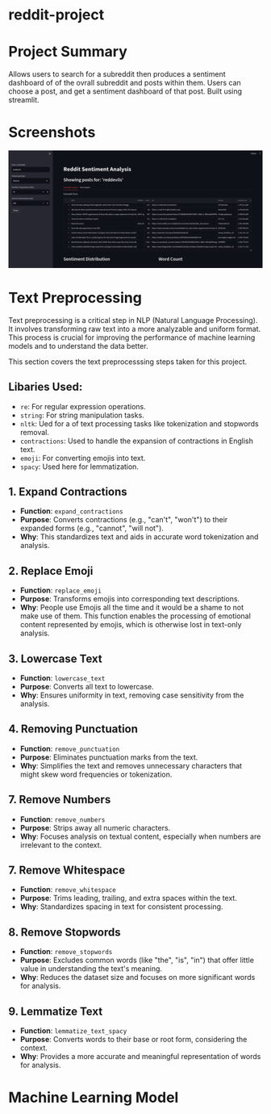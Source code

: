 # reddit-project

# Project Summary

Allows users to search for a subreddit then produces a sentiment dashboard of of the ovrall subreddit and posts within them. Users can choose a post, and get a sentiment dashboard of that post. Built using streamlit.

# Screenshots

![Alt text](ezgif.com-animated-gif-maker.gif)


# Text Preprocessing 

Text preprocessing is a critical step in NLP (Natural Language Processing). It involves transforming raw text into a more analyzable and uniform format. This process is crucial for improving the performance of machine learning models and to understand the data better.

This section covers the text preprocesssing steps taken for this project. 

## Libaries Used:

- `re`: For regular expression operations.
- `string`: For string manipulation tasks.
- `nltk`:  Ued for a  of text processing tasks like tokenization and stopwords removal.
- `contractions`: Used to handle the expansion of contractions in English text.
- `emoji`: For converting emojis into text.
- `spacy`: Used here for lemmatization.


## 1. Expand Contractions
- **Function**: `expand_contractions`
- **Purpose**: Converts contractions (e.g., "can't", "won't") to their expanded forms (e.g., "cannot", "will not").
- **Why**: This standardizes text and aids in accurate word tokenization and analysis.

## 2. Replace Emoji
- **Function**: `replace_emoji`
- **Purpose**: Transforms emojis into corresponding text descriptions.
- **Why**: People use Emojis all the time and it would be a shame to not make use of them. This function enables the processing of emotional content represented by emojis, which is otherwise lost in text-only analysis.

## 3. Lowercase Text
- **Function**: `lowercase_text`
- **Purpose**: Converts all text to lowercase.
- **Why**: Ensures uniformity in text, removing case sensitivity from the analysis.

## 4. Removing Punctuation
- **Function**: `remove_punctuation`
- **Purpose**: Eliminates punctuation marks from the text.
- **Why**: Simplifies the text and removes unnecessary characters that might skew word frequencies or tokenization.

## 7. Remove Numbers
- **Function**: `remove_numbers`
- **Purpose**: Strips away all numeric characters.
- **Why**: Focuses analysis on textual content, especially when numbers are irrelevant to the context.

## 7. Remove Whitespace

- **Function**: `remove_whitespace`
- **Purpose**: Trims leading, trailing, and extra spaces within the text.
- **Why**: Standardizes spacing in text for consistent processing.

## 8. Remove Stopwords

- **Function**: `remove_stopwords`
- **Purpose**: Excludes common words (like "the", "is", "in") that offer little value in understanding the text's meaning.
- **Why**: Reduces the dataset size and focuses on more significant words for analysis.

## 9. Lemmatize Text

- **Function**: `lemmatize_text_spacy`
- **Purpose**: Converts words to their base or root form, considering the context.
- **Why**: Provides a more accurate and meaningful representation of words for analysis.

# Machine Learning Model

